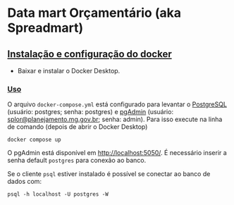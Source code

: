 # Data mart Orçamentário (aka Spreadmart)

## [Instalação e configuração do docker](https://github.com/splor-mg/postgresql-carga-despesa/tree/main#instala%C3%A7%C3%A3o-e-configura%C3%A7%C3%A3o-do-docker)

- Baixar e instalar o Docker Desktop.

### [Uso](https://github.com/splor-mg/postgresql-carga-despesa/tree/main#uso)

O arquivo `docker-compose.yml` está configurado para levantar o [PostgreSQL](https://www.postgresql.org/) (usuário: postgres; senha: postgres) e [pgAdmin](https://www.pgadmin.org/) (usuário: [splor@planejamento.mg.gov.br](mailto:splor@planejamento.mg.gov.br); senha: admin). Para isso execute na linha de comando (depois de abrir o Docker Desktop)

```shell
docker compose up
```

O pgAdmin está disponível em [http://localhost:5050/](http://localhost:5050/). É necessário inserir a senha default `postgres` para conexão ao banco.

Se o cliente `psql` estiver instalado é possível se conectar ao banco de dados com:

```shell
psql -h localhost -U postgres -W
```
